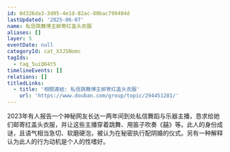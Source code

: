 ```yaml
---
id: 0d326da3-3d05-4e1d-82ac-80bac799404d
lastUpdated: '2025-06-07'
name: 私信跳舞博主邮寄红盖头衣服
aliases: []
layer: 5
eventDate: null
categoryId: cat_X3JSNomc
tagIds:
  - tag_5uiQ64t5
timelineEvents: []
relations: []
titledLinks:
  - title: '相關連結: 私信跳舞博主邮寄红盖头衣服'
    url: 'https://www.douban.com/group/topic/294451281/'
---
```

2023年有人报告一个神秘网友长达一两年间到处私信舞蹈与乐器主播，恳求给她们邮寄红盖头衣服，并让这些主播穿着跳舞、用笛子吹奏《囍》等。此人的身份成谜，且语气相当急切、软磨硬泡，被认为在秘密执行配阴婚的仪式。另有一种解释认为此人的行为动机是个人的性嗜好。
